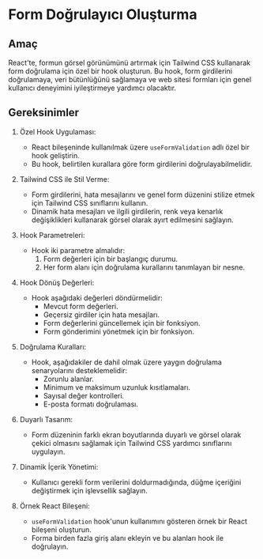 # Form Doğrulayıcı Oluşturma

## Amaç

React'te, formun görsel görünümünü artırmak için Tailwind CSS kullanarak form doğrulama için özel bir hook oluşturun. Bu hook, form girdilerini doğrulamaya, veri bütünlüğünü sağlamaya ve web sitesi formları için genel kullanıcı deneyimini iyileştirmeye yardımcı olacaktır.

## Gereksinimler

1. Özel Hook Uygulaması:
   - React bileşeninde kullanılmak üzere `useFormValidation` adlı özel bir hook geliştirin.
   - Bu hook, belirtilen kurallara göre form girdilerini doğrulayabilmelidir.

2. Tailwind CSS ile Stil Verme:
   - Form girdilerini, hata mesajlarını ve genel form düzenini stilize etmek için Tailwind CSS sınıflarını kullanın.
   - Dinamik hata mesajları ve ilgili girdilerin, renk veya kenarlık değişiklikleri kullanarak görsel olarak ayırt edilmesini sağlayın.

3. Hook Parametreleri:
   - Hook iki parametre almalıdır:
     1. Form değerleri için bir başlangıç durumu.
     2. Her form alanı için doğrulama kurallarını tanımlayan bir nesne.

4. Hook Dönüş Değerleri:
   - Hook aşağıdaki değerleri döndürmelidir:
     - Mevcut form değerleri.
     - Geçersiz girdiler için hata mesajları.
     - Form değerlerini güncellemek için bir fonksiyon.
     - Form gönderimini yönetmek için bir fonksiyon.

5. Doğrulama Kuralları:
   - Hook, aşağıdakiler de dahil olmak üzere yaygın doğrulama senaryolarını desteklemelidir:
     - Zorunlu alanlar.
     - Minimum ve maksimum uzunluk kısıtlamaları.
     - Sayısal değer kontrolleri.
     - E-posta formatı doğrulaması.

6. Duyarlı Tasarım:
   - Form düzeninin farklı ekran boyutlarında duyarlı ve görsel olarak çekici olmasını sağlamak için Tailwind CSS yardımcı sınıflarını uygulayın.

7. Dinamik İçerik Yönetimi:
   - Kullanıcı gerekli form verilerini doldurmadığında, düğme içeriğini değiştirmek için işlevsellik sağlayın.

8. Örnek React Bileşeni:
   - `useFormValidation` hook'unun kullanımını gösteren örnek bir React bileşeni oluşturun.
   - Forma birden fazla giriş alanı ekleyin ve bu alanları hook ile doğrulayın.
